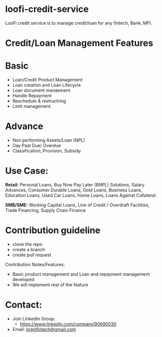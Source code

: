 # loofi-credit-service
LooFi credit service is to manage credit/loan for any fintech, Bank, MFI.

# Credit/Loan Management Features

# Basic
- Loan/Credit Product Management
- Loan creation and Loan Lifecycle
- Loan document manaement
- Handle Repayment 
- Reschedule & restructring
- Limit management 
# Advance
- Non performing Assets/Loan (NPL)
- Day Past Due/ Overdue
- Classification, Provision, Subsidy

# Use Case:
  
**Retail:**
Personal Loans, 
Buy Now Pay Later (BNPL) Solutions, 
Salary Advances, 
Consumer Durable Loans, 
Gold Loans, 
Business Loans, 
Education Loans,
Used Car Loans,
Home Loans, 
Loans Against Collateral.

**SMB/SME:**
Working Capital Loans, 
Line of Credit / Overdraft Facilities, 
Trade Financing,
Supply Chain Finance

# Contribution guideline
- clone the repo
- create a branch
- create pull request

Contribution Notes/Features:
- Basic product management and Loan and repayment management developed
- We will implement rest of the feature


# Contact:
- Join LinkedIn Group:
    - https://www.linkedin.com/company/90690030
- Email: lognifintech@gmail.com




